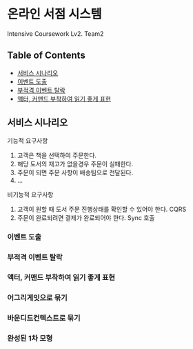 # 온라인 서점 시스템
Intensive Coursework Lv2. Team2

## Table of Contents

- [서비스 시나리오](#서비스-시나리오)
 - [이벤트 도출](#이벤트-도출)
 - [부적격 이벤트 탈락](#부적격-이벤트-탈락)
 - [액터, 커맨드 부착하여 읽기 좋게 표현](#액터-커맨드-부착하여-읽기-좋게-표현)


## 서비스 시나리오

기능적 요구사항
1. 고객은 책을 선택하여 주문한다.
2. 해당 도서의 재고가 없을경우 주문이 실패한다.
3. 주문이 되면 주문 사항이 배송팀으로 전달된다.
4. ...

비기능적 요구사항
1. 고객이 원할 때 도서 주문 진행상태를 확인할 수 있어야 한다. CQRS
2. 주문이 완료되려면 결제가 완료되어야 한다. Sync 호출

### 이벤트 도출

### 부적격 이벤트 탈락

### 액터, 커맨드 부착하여 읽기 좋게 표현

### 어그리게잇으로 묶기

### 바운디드컨텍스트로 묶기

### 완성된 1차 모형

